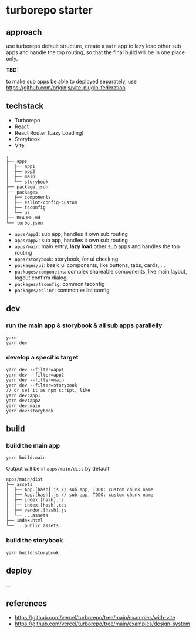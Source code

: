 # turborepo starter

## approach

use turborepo default structure, create a `main` app to lazy load other sub apps and handle the top routing, so that the final build will be in one place only.

**TBD:**

to make sub apps be able to deployed separately, use https://github.com/originjs/vite-plugin-federation


## techstack

- Turborepo
- React
- React Router (Lazy Loading)
- Storybook
- Vite

```
.
├── apps
│  ├── app1
│  ├── app2
│  ├── main
│  └── storybook
├── package.json
├── packages
│  ├── components
│  ├── eslint-config-custom
│  ├── tsconfig
│  └── ui
├── README.md
└── turbo.json
```

- `apps/app1`: sub app, handles it own sub routing
- `apps/app2`: sub app, handles it own sub routing
- `apps/main`: main entry, **lazy load** other sub apps and handles the top routing
- `apps/storybook`: storybook, for ui checking
- `packages/ui`: basic ui components, like buttons, tabs, cards, ...
- `packages/componetns`: complex shareable components, like main layout, logout confirm dialog, ...
- `packages/tsconfig`: common tsconfig
- `packages/eslint`: common eslint config


## dev

### run the main app & storybook & all sub apps parallelly

```
yarn
yarn dev
```

### develop a specific target

```
yarn dev --filter=app1
yarn dev --filter=app2
yarn dev --filter=main
yarn dev --filter=storybook
// or set it as npm script, like
yarn dev:app1
yarn dev:app2
yarn dev:main
yarn dev:storybook
```

## build

### build the main app

```
yarn build:main
```

Output will be in `apps/main/dist` by default

```
apps/main/dist
├── assets
│  ├── App.[hash].js // sub app, TODO: custom chunk name
│  ├── App.[hash].js // sub app, TODO: custom chunk name
│  ├── index.[hash].js
│  ├── index.[hash].css
│  ├── vendor.[hash].js
│  └── ...assets
├── index.html
└── ...public assets
```

### build the storybook

```
yarn build:storybook
```

## deploy

...


## references

- https://github.com/vercel/turborepo/tree/main/examples/with-vite
- https://github.com/vercel/turborepo/tree/main/examples/design-system
